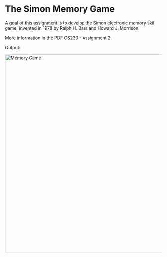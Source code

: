 # The Simon Memory Game

A goal of this assignment is to develop the Simon electronic memory skil game, invented in 1978 by Ralph H. Baer and Howard J. Morrison.

More information in the PDF CS230 - Assignment 2.

Output:

<img width="633" alt="Memory Game" src="https://github.com/tmshts/Web_Information_Processing/assets/74012536/8d1a85e7-fe1f-40d8-8321-5241b9f0e62e">